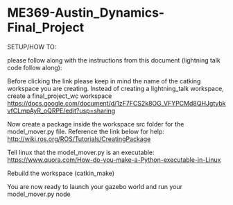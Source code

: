 # ME369-Austin_Dynamics-Final_Project

SETUP/HOW TO: 

please follow along with the instructions from this document (lightning talk code follow along):

Before clicking the link please keep in mind the name of the catking workspace you are creating. Instead of creating a lightning_talk workspace, create a final_project_wc workspace
https://docs.google.com/document/d/1zF7FCS2k8OG_VFYPCMd8QHJgtybkvfCLmpAyR_oQRPE/edit?usp=sharing

Now create a package inside the workspace src folder for the model_mover.py file. Reference the link below for help: 
http://wiki.ros.org/ROS/Tutorials/CreatingPackage

Tell linux that the model_mover.py is an executable: 
https://www.quora.com/How-do-you-make-a-Python-executable-in-Linux

Rebuild the workspace (catkin_make)

You are now ready to launch your gazebo world and run your model_mover.py node
